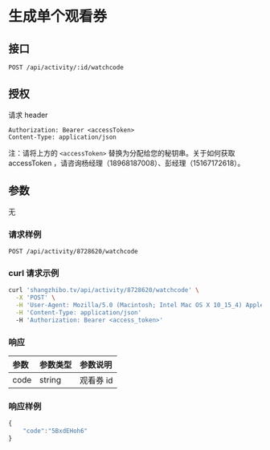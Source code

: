 # 生成单个观看券

## 接口

```http
POST /api/activity/:id/watchcode
```

## 授权

请求 header

```http
Authorization: Bearer <accessToken>
Content-Type: application/json
```

注：请将上方的 `<accessToken>` 替换为分配给您的秘钥串。关于如何获取 accessToken ，请咨询杨经理（18968187008）、彭经理（15167172618）。

## 参数

无

### 请求样例

```http
POST /api/activity/8728620/watchcode
```

### curl 请求示例

```bash
curl 'shangzhibo.tv/api/activity/8728620/watchcode' \
  -X 'POST' \
  -H 'User-Agent: Mozilla/5.0 (Macintosh; Intel Mac OS X 10_15_4) AppleWebKit/537.36 (KHTML, like Gecko) Chrome/83.0.4103.61 Safari/537.36' \
  -H 'Content-Type: application/json'
  -H 'Authorization: Bearer <access_token>'
```

### 响应

| 参数 | 参数类型 | 参数说明 |
| :--- | :--- | :--- |
| code | string | 观看券 id |

### 响应样例

```javascript
{
    "code":"5BxdEHoh6"
}
```


